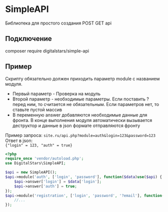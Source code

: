 # SimpleAPI
Библиотека для простого создания POST GET api  

## Подключение
composer require digitalstars/simple-api

## Пример
Скрипту обязательно должен приходить параметр module с названием модуля.  
* Первый параметр - Проверка на модуль  
* Второй параметр - необходимые параметры. Если поставить ? перед ним, то считается не обязательным. Если параметров нет, то ставьте пустой массив  
* В переменную answer добавляются необходимые данные для фронта. В конце выполнения модуля автоматически вызывается деструктор и данные в json формате отправляются фронту

Пример запроса:
```site.ru/api.php?module=auth&login=123&password=123```
Ответ в json:  
```{"login" = 123, "auth" = true}```

```php
<?php
require_once 'vendor/autoload.php';
use DigitalStars\SimpleAPI;

$api = new SimpleAPI();
$api->module('auth', ['login', 'password'], function($data)use($api) {
    $api->answer['login'] = $data['login'];
    $api->answer['auth'] = true;
});
$api->module('registration', ['login', 'password', '?email'], function($data)use($api) {
    //...
});
```

